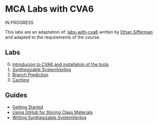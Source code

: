 
# MCA Labs with CVA6

IN PROGRESS

This labs are an adaptation of: [labs-with-cva6](https://github.com/sifferman/labs-with-cva6) written by [Ethan Sifferman](https://github.com/sifferman) and adapted to the requirements of the course.

## Labs

0. [Introducion to CVA6 and installation of the tools](./labs/intro_v2.md)
1. [Synthesizable SystemVerilog](./labs/sv_v2.md)
2. [Branch Prediction](./labs/branch-prediction_v2.md)
3. [Caching](./labs/caching_v2.md)

## Guides

* [Getting Started](./guides/getting-started.md)
* [Using GtHub for Storing Class Materials](./guides/your-own-repo.md)
* [Writing Synthesizable SystemVerilog](./guides/synthesis.md)
